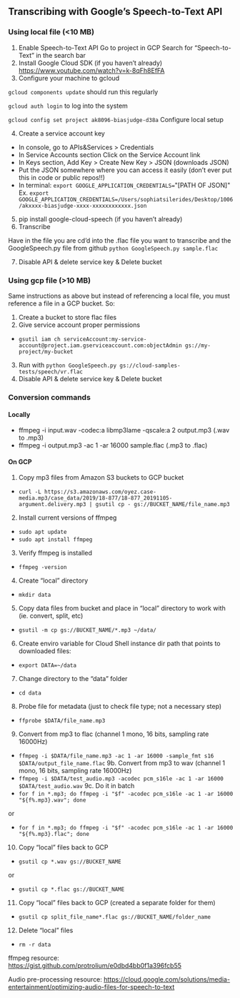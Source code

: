 ## Transcribing with Google’s Speech-to-Text API

### Using local file (<10 MB)
1. Enable Speech-to-Text API
Go to project in GCP
Search for “Speech-to-Text” in the search bar
2. Install Google Cloud SDK (if you haven’t already)
https://www.youtube.com/watch?v=k-8qFh8EfFA
3. Configure your machine to gcloud

`gcloud components update`				should run this regularly

`gcloud auth login`					to log into the system

`gcloud config set project ak8096-biasjudge-d38a`     Configure local setup

4. Create a service account key 

- In console, go to APIs&Services > Credentials 
- In Service Accounts section Click on the Service Account link 
- In Keys section, Add Key  > Create New Key > JSON (downloads JSON)
- Put the JSON somewhere where you can access it easily (don’t ever put this in code or 
public repos!!)
- In terminal: `export GOOGLE_APPLICATION_CREDENTIALS=`"[PATH OF JSON]" 
	Ex.  `export GOOGLE_APPLICATION_CREDENTIALS=/Users/sophiatsilerides/Desktop/1006/akxxxx-biasjudge-xxxx-xxxxxxxxxxxx.json`
5. pip install google-cloud-speech (if you haven’t already)
6. Transcribe

Have in the file you are cd’d into the .flac file you want to transcribe and the GoogleSpeech.py file from github
`python GoogleSpeech.py sample.flac`

7. Disable API & delete service key & Delete bucket

### Using gcp file (>10 MB)
Same instructions as above but instead of referencing a local file, you must reference a file in a GCP bucket. So:

1. Create a bucket to store flac files
2. Give service account proper permissions 
- `gsutil iam ch serviceAccount:my-service-account@project.iam.gserviceaccount.com:objectAdmin gs://my-project/my-bucket`
3. Run with `python GoogleSpeech.py gs://cloud-samples-tests/speech/vr.flac`
4. Disable API & delete service key & Delete bucket

### Conversion commands
#### Locally
- ffmpeg -i input.wav -codec:a libmp3lame -qscale:a 2 output.mp3	(.wav to .mp3)
- ffmpeg -i output.mp3 -ac 1 -ar 16000 sample.flac			(.mp3 to .flac)
#### On GCP
1. Copy mp3 files from Amazon S3 buckets to GCP bucket
- `curl -L https://s3.amazonaws.com/oyez.case-media.mp3/case_data/2019/18-877/18-877_20191105-argument.delivery.mp3 | gsutil cp - gs://BUCKET_NAME/file_name.mp3`
2. Install current versions of ffmpeg
- `sudo apt update`
- `sudo apt install ffmpeg`
3. Verify ffmpeg is installed
- `ffmpeg -version`
4. Create “local” directory
- `mkdir data`
5. Copy data files from bucket and place in “local” directory to work with (ie. convert, split, etc)
- `gsutil -m cp gs://BUCKET_NAME/*.mp3 ~/data/`
6. Create enviro variable for Cloud Shell instance dir path that points to downloaded files:
- `export DATA=~/data`
7. Change directory to the “data” folder
- `cd data`
8. Probe file for metadata (just to check file type; not a necessary step)
- `ffprobe $DATA/file_name.mp3`
9. Convert from mp3 to flac (channel 1 mono, 16 bits, sampling rate 16000Hz)
- `ffmpeg -i $DATA/file_name.mp3 -ac 1 -ar 16000 -sample_fmt s16 $DATA/output_file_name.flac`
9b.  Convert from mp3 to wav (channel 1 mono, 16 bits, sampling rate 16000Hz)
- `ffmpeg -i $DATA/test_audio.mp3 -acodec pcm_s16le -ac 1 -ar 16000 $DATA/test_audio.wav`
9c. Do it in batch 
- `for f in *.mp3; do ffmpeg -i "$f" -acodec pcm_s16le -ac 1 -ar 16000 "${f%.mp3}.wav"; done`

or

- `for f in *.mp3; do ffmpeg -i "$f" -acodec pcm_s16le -ac 1 -ar 16000 "${f%.mp3}.flac"; done`
10. Copy “local” files back to GCP
- `gsutil cp *.wav gs://BUCKET_NAME`

or

- `gsutil cp *.flac gs://BUCKET_NAME`
11. Copy “local” files back to GCP (created a separate folder for them)
- `gsutil cp split_file_name*.flac gs://BUCKET_NAME/folder_name`
12. Delete “local” files
- `rm -r data`

ffmpeg resource:
https://gist.github.com/protrolium/e0dbd4bb0f1a396fcb55

Audio pre-processing resource:
https://cloud.google.com/solutions/media-entertainment/optimizing-audio-files-for-speech-to-text


